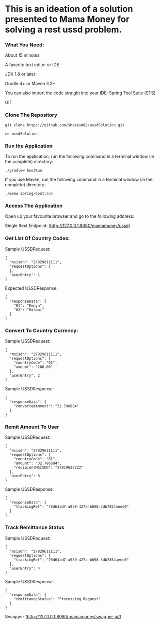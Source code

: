 # This is an ideation of a solution presented to Mama Money for solving a rest ussd problem.

### What You Need:

About 15 minutes

A favorite text editor or IDE

JDK 1.8 or later

Gradle 4+ or Maven 3.2+

You can also import the code straight into your IDE: Spring Tool Suite (STS)

GIT

### Clone The Repository

```git clone https://github.com/shakes082/ussdSolution.git```

```cd ussdSolution ```

### Run the Application

To run the application, run the following command in a terminal window (in the complete) directory:

```./gradlew bootRun```

If you use Maven, run the following command in a terminal window (in the complete) directory:<br />

```./mvnw spring-boot:run```

### Access The Application</strong><br />
Open up your favourite browser and go to the following address:<br />

Single Rest Endpoint:
(http://127.0.0.1:8080/mamamoney/ussd)

### Get List Of Country Codes:

Sample USSDRequest:

```
{
  "msisdn": "27829611111",
  "requestOptions": {
  },
  "userEntry": 1
}
```

Expected USSDResponse:

```
{
  "responseData": {
    "01": "Kenya",
    "02": "Malawi"
  }
}
````

### Convert To Country Currency:

Sample USSDRequest:

```
{
  "msisdn": "27829611111",
  "requestOptions": {
    "countryCode": "01",
    "amount": "200.00"
  },
  "userEntry": 2
}
```

Sample USSDResponse:

```
{
  "responseData": {
    "convertedAmount": "32.786884"
  }
}
````

### Remit Amount To User

Sample USSDRequest:

```
{
  "msisdn": "27829611111",
  "requestOptions": {
    "countryCode": "01",
    "amount": "32.786884",
    "recipientMSISDN": "27829622222"
  },
  "userEntry": 3
}
```

Sample USSDResponse:

```
{
  "responseData": {
    "trackingRef": "70d61ad7-a959-427a-b098-3db7854aeee0"
  }
}
````

### Track Remittance Status

Sample USSDRequest:

```
{
  "msisdn": "27829611111",
  "requestOptions": {
    "trackingRef": "70d61ad7-a959-427a-b098-3db7854aeee0"
  },
  "userEntry": 4
}
```

Sample USSDResponse:

```
{
  "responseData": {
    "remittanceStatus": "Processing Request"
  }
}
````

Swagger:
(http://127.0.0.1:8080/mamamoney/swagger-ui/)




